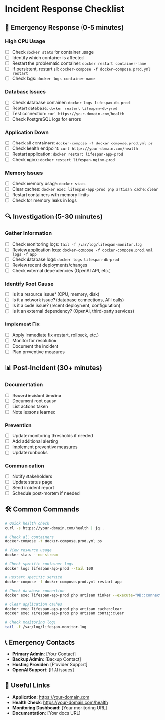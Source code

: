 # Incident Response Checklist

## 🚨 Emergency Response (0-5 minutes)

### High CPU Usage
- [ ] Check `docker stats` for container usage
- [ ] Identify which container is affected
- [ ] Restart the problematic container: `docker restart container-name`
- [ ] If persistent, restart all: `docker-compose -f docker-compose.prod.yml restart`
- [ ] Check logs: `docker logs container-name`

### Database Issues
- [ ] Check database container: `docker logs lifespan-db-prod`
- [ ] Restart database: `docker restart lifespan-db-prod`
- [ ] Test connection: `curl https://your-domain.com/health`
- [ ] Check PostgreSQL logs for errors

### Application Down
- [ ] Check all containers: `docker-compose -f docker-compose.prod.yml ps`
- [ ] Check health endpoint: `curl https://your-domain.com/health`
- [ ] Restart application: `docker restart lifespan-app-prod`
- [ ] Check nginx: `docker restart lifespan-nginx-prod`

### Memory Issues
- [ ] Check memory usage: `docker stats`
- [ ] Clear caches: `docker exec lifespan-app-prod php artisan cache:clear`
- [ ] Restart containers with memory limits
- [ ] Check for memory leaks in logs

## 🔍 Investigation (5-30 minutes)

### Gather Information
- [ ] Check monitoring logs: `tail -f /var/log/lifespan-monitor.log`
- [ ] Review application logs: `docker-compose -f docker-compose.prod.yml logs -f app`
- [ ] Check database logs: `docker logs lifespan-db-prod`
- [ ] Review recent deployments/changes
- [ ] Check external dependencies (OpenAI API, etc.)

### Identify Root Cause
- [ ] Is it a resource issue? (CPU, memory, disk)
- [ ] Is it a network issue? (database connections, API calls)
- [ ] Is it a code issue? (recent deployment, configuration)
- [ ] Is it an external dependency? (OpenAI, third-party services)

### Implement Fix
- [ ] Apply immediate fix (restart, rollback, etc.)
- [ ] Monitor for resolution
- [ ] Document the incident
- [ ] Plan preventive measures

## 📊 Post-Incident (30+ minutes)

### Documentation
- [ ] Record incident timeline
- [ ] Document root cause
- [ ] List actions taken
- [ ] Note lessons learned

### Prevention
- [ ] Update monitoring thresholds if needed
- [ ] Add additional alerting
- [ ] Implement preventive measures
- [ ] Update runbooks

### Communication
- [ ] Notify stakeholders
- [ ] Update status page
- [ ] Send incident report
- [ ] Schedule post-mortem if needed

## 🛠️ Common Commands

```bash
# Quick health check
curl -s https://your-domain.com/health | jq .

# Check all containers
docker-compose -f docker-compose.prod.yml ps

# View resource usage
docker stats --no-stream

# Check specific container logs
docker logs lifespan-app-prod --tail 100

# Restart specific service
docker-compose -f docker-compose.prod.yml restart app

# Check database connection
docker exec lifespan-app-prod php artisan tinker --execute="DB::connection()->getPdo()"

# Clear application caches
docker exec lifespan-app-prod php artisan cache:clear
docker exec lifespan-app-prod php artisan config:clear

# Check monitoring logs
tail -f /var/log/lifespan-monitor.log
```

## 📞 Emergency Contacts

- **Primary Admin**: [Your Contact]
- **Backup Admin**: [Backup Contact]
- **Hosting Provider**: [Provider Support]
- **OpenAI Support**: [If AI issues]

## 🔗 Useful Links

- **Application**: https://your-domain.com
- **Health Check**: https://your-domain.com/health
- **Monitoring Dashboard**: [Your monitoring URL]
- **Documentation**: [Your docs URL] 
